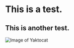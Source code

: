 # This is a test.
## This is another test.


![Image of Yaktocat](https://octodex.github.com/images/yaktocat.png)


